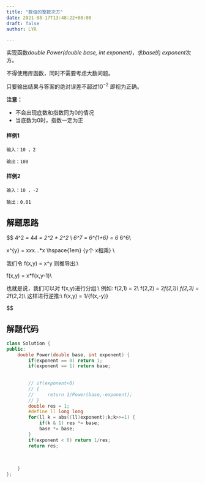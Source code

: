 ```yaml
---
title: "数值的整数次方"
date: 2021-08-17T13:48:22+08:00
draft: false
author: LYR

---
```




实现函数*double Power(double base, int exponent)*，求*base*的 *exponent*次方。

不得使用库函数，同时不需要考虑大数问题。

只要输出结果与答案的绝对误差不超过$10^{-2}$ 即视为正确。

**注意：**

- 不会出现底数和指数同为0的情况
- 当底数为0时，指数一定为正

#### 样例1

```
输入：10 ，2

输出：100
```

#### 样例2

```
输入：10 ，-2  

输出：0.01
```



## 解题思路


$$
4^2 = 4*4 = 2^2 * 2^2 \\
6^7 = 6^{1+6} = 6* 6^6\\

x^{y} = x*x*x...*x  \hspace{1em}    \{y个 x相乘\} \\


我们令
f(x,y) = x^y
则推导出:\\

f(x,y) = x*f(x,y-1)\\

也就是说，我们可以对 f(x,y)进行分组:\\
例如:
f(2,1) = 2\\
f(2,2) = 2*f(2,1)\\
f(2,3) = 2*f(2,2)\\
这样进行逆推:\\
f(x,y) = 1/{f(x,-y)}


$$




## 解题代码



```cpp
class Solution {
public:
    double Power(double base, int exponent) {
        if(exponent == 0) return 1;
        if(exponent == 1) return base;
        
        
        // if(exponent<0) 
        // {
        //     return 1/Power(base,-exponent);
        // }
        double res = 1;
        #define ll long long
        for(ll k = abs((ll)exponent);k;k>>=1) {
            if(k & 1) res *= base;
            base *= base;
        }
        if(exponent < 0) return 1/res;
        return res;
        
        
        
    }
};
```



